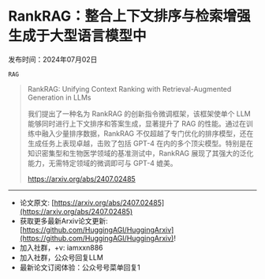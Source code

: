 # RankRAG：整合上下文排序与检索增强生成于大型语言模型中
发布时间：2024年07月02日

`RAG`
> RankRAG: Unifying Context Ranking with Retrieval-Augmented Generation in LLMs
>
> 我们提出了一种名为 RankRAG 的创新指令微调框架，该框架使单个 LLM 能够同时进行上下文排序和答案生成，显著提升了 RAG 的性能。通过在训练中融入少量排序数据，RankRAG 不仅超越了专门优化的排序模型，还在生成任务上表现卓越，击败了包括 GPT-4 在内的多个顶尖模型。特别是在知识密集型和生物医学领域的基准测试中，RankRAG 展现了其强大的泛化能力，无需特定领域的微调即可与 GPT-4 媲美。
>
> https://arxiv.org/abs/2407.02485


<hr />

- 论文原文: [https://arxiv.org/abs/2407.02485](https://arxiv.org/abs/2407.02485)
- 获取更多最新Arxiv论文更新: [https://github.com/HuggingAGI/HuggingArxiv](https://github.com/HuggingAGI/HuggingArxiv)!
- 加入社群，+v: iamxxn886
- 加入社群，公众号回复LLM
- 最新论文订阅体验：公众号号菜单回复1